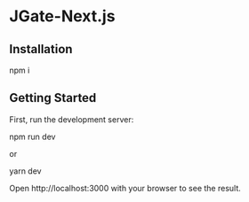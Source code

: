 # JGate-Next.js

## Installation
npm i

## Getting Started
First, run the development server:

npm run dev

 or

yarn dev

Open http://localhost:3000 with your browser to see the result.